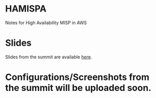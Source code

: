 # HAMISPA
Notes for High Availability MISP in AWS

# Slides

Slides from the summit are available [here](https://speakerdeck.com/0xtf/hamispa-misp-threat-intelligence-summit-0x05).

# Configurations/Screenshots from the summit will be uploaded soon. 
